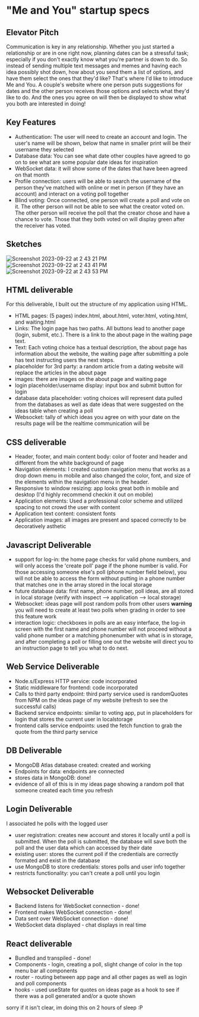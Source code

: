 # "Me and You" startup specs
## Elevator Pitch
Communication is key in any relationship. Whether you just started a relationship or are in one right now, planning dates can be a stressful task; especially if you don't exactly know what you're partner is down to do. So instead of sending multiple text messages and memes and having each idea possibly shot down, how about you send them a list of options, and have them select the ones that they'd like? That's where I'd like to introduce Me and You. A couple's website where one person puts suggestions for dates and the other person receives those options and selects what they'd like to do. And the ones you agree on will then be displayed to show what you both are interested in doing!

## Key Features
- Authentication: The user will need to create an account and login. The user's name will be shown, below that name in smaller print will be their username they selected
- Database data: You can see what date other couples have agreed to go on to see what are some popular date ideas for inspiration
- WebSocket data: it will show some of the dates that have been agreed on that month
- Profile connection: users will be able to search the username of the person they've matched with online or met in person (if they have an account) and interact on a voting poll together
- Blind voting: Once connected, one person will create a poll and vote on it. The other person will not be able to see what the creator voted on. The other person will receive the poll that the creator chose and have a chance to vote. Those that they both voted on will display green after the receiver has voted.

## Sketches
![Screenshot 2023-09-22 at 2 43 21 PM](https://github.com/curryan7/startup/assets/103795725/2c7627fd-f1d5-4aaa-9ba1-db9cfc2d4de5)
![Screenshot 2023-09-22 at 2 43 41 PM](https://github.com/curryan7/startup/assets/103795725/462ab83f-43f5-4650-b0fc-04904d82f829)
![Screenshot 2023-09-22 at 2 43 53 PM](https://github.com/curryan7/startup/assets/103795725/bc70ad16-a047-4eed-9762-e4394eed2058)

## HTML deliverable
For this deliverable, I built out the structure of my application using HTML.
- HTML pages: (5 pages) index.html, about.html, voter.html, voting.html, and waiting.html
- Links: The login page has two paths. All buttons lead to another page (login, submit, etc.). There is a link to the about page in the waiting page text.
- Text: Each voting choice has a textual description, the about page has information about the website, the waiting page after submitting a pole has text instructing users the next steps.
- placeholder for 3rd party: a random article from a dating website will replace the articles in the about page
- images: there are images on the about page and waiting page
- login placeholder/username display: input box and submit button for login
- database data placeholder: voting choices will represent data pulled from the databases as well as date ideas that were suggested on the ideas table when creating a poll
- Websocket: tally of which ideas you agree on with your date on the results page will be the realtime communication will be

## CSS deliverable
- Header, footer, and main content body: color of footer and header and different from the white background of page
- Navigation elements: I created custom navigation menu that works as a drop down menu in mobile and also changed the color, font, and size of the elements within the navigation menu in the header.
- Responsive to window resizing: app looks great both in mobile and desktop (I'd highly recommend checkin it out on mobile)
- Application elements: Used a professional color scheme and utilized spacing to not crowd the user with content
- Application text content: consistent fonts
- Application images: all images are present and spaced correctly to be decoratively asthetic

## Javascript Deliverable
- support for log-in: the home page checks for valid phone numbers, and will only access the 'create poll' page if the phone number is valid. For those accessing someone else's poll (phone number field below), you will not be able to access the form without putting in a phone number that matches one in the array stored in the local storage
- future database data: first name, phone number, poll ideas, are all stored in local storage (verify with inspect --> application --> local storage)
- Websocket: ideas page will post random polls from other users **warning** you will need to create at least two polls when grading in order to see this feature work
- interaction logic: checkboxes in polls are an easy interface, the log-in screen with the first name and phone number will not proceed without a valid phone number or a matching phonenumber with what is in storage, and after completing a poll or filling one out the website will direct you to an instruction page to tell you what to do next.

## Web Service Deliverable
- Node.s/Express HTTP service: code incorporated
- Static middleware for frontend: code incorporated
- Calls to third party endpoint: third party service used is randomQuotes from NPM on the ideas page of my website (refresh to see the successful calls)
- Backend service endpoints: similar to voting app, put in placeholders for login that stores the current user in localstorage
- frontend calls service endpoints: used the fetch function to grab the quote from the third party service

## DB Deliverable
- MongoDB Atlas database created: created and working
- Endpoints for data: endpoints are connected
- stores data in MongoDB: done!
- evidence of all of this is in my ideas page showing a random poll that someone created each time you refresh

## Login Deliverable
I associated he polls with the logged user
- user registration: creates new account and stores it locally until a poll is submitted. When the poll is submitted, the database will save both the poll and the user data which can accessed by their date
- existing user: stores the current poll if the credentials are correctly formated and exist in the database
- use MongoDB to store credentials: stores polls and user info together
- restricts functionality: you can't create a poll until you login

## Websocket Deliverable
- Backend listens for WebSocket connection - done!
- Frontend makes WebSocket connection - done!
- Data sent over WebSocket connection - done!
- WebSocket data displayed - chat displays in real time

## React deliverable
- Bundled and transpiled - done!
- Components - login, creating a poll, slight change of color in the top menu bar all components
- router - routing between app page and all other pages as well as login and poll components
- hooks - used useState for quotes on ideas page as a hook to see if there was a poll generated and/or a quote shown

sorry if it isn't clear, im doing this on 2 hours of sleep :P
